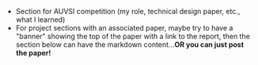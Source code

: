 - Section for AUVSI competition (my role, technical design paper, etc., what I learned)
- For project sections with an associated paper, maybe try to have a "banner" showing the top of the paper with a link to the report, then the section below can have the markdown content...**OR you can just post the paper!**
